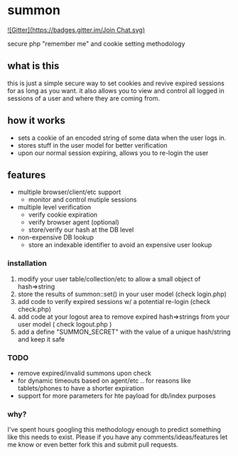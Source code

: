 # summon 
[![Gitter](https://badges.gitter.im/Join Chat.svg)](https://gitter.im/acidjazz/summon?utm_source=badge&utm_medium=badge&utm_campaign=pr-badge&utm_content=badge)

secure php "remember me" and cookie setting methodology

## what is this 
this is just a simple secure way to set cookies and revive expired sessions for as long as you want.  it also allows you to view and control all logged in sessions of a user and where they are coming from.

## how it works
* sets a cookie of an encoded string of some data when the user logs in.
* stores stuff in the user model for better verification
* upon our normal session expiring, allows you to re-login the user

## features
* multiple browser/client/etc support
  * monitor and control mutiple sessions
* multiple level verification
  * verify cookie expiration
  * verify browser agent (optional)
  * store/verify our hash at the DB level
* non-expensive DB lookup
  * store an indexable identifier to avoid an expensive user lookup

### installation
1. modify your user table/collection/etc to allow a small object of hash=>string
2. store the results of summon::set() in your user model (check login.php)
3. add code to verify expired sessions w/ a potential re-login (check check.php)
4. add code at your logout area to remove expired hash=>strings from your user model ( check logout.php )
5. add a define "SUMMON_SECRET" with the value of a unique hash/string and keep it safe

### TODO
* remove expired/invalid summons upon check
* for dynamic timeouts based on agent/etc .. for reasons like tablets/phones to have a shorter expiration
* support for more parameters for hte payload for db/index purposes

### why?
I've spent hours googling this methodology enough to predict something like this needs to exist.  Please if you have any comments/ideas/features let me know or even better fork this and submit pull requests.
